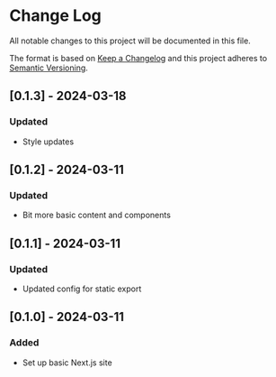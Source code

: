 # Change Log
All notable changes to this project will be documented in this file.
 
The format is based on [Keep a Changelog](http://keepachangelog.com/)
and this project adheres to [Semantic Versioning](http://semver.org/).

## [0.1.3] - 2024-03-18
### Updated
- Style updates

## [0.1.2] - 2024-03-11
### Updated
- Bit more basic content and components

## [0.1.1] - 2024-03-11
### Updated
- Updated config for static export

## [0.1.0] - 2024-03-11
### Added
- Set up basic Next.js site